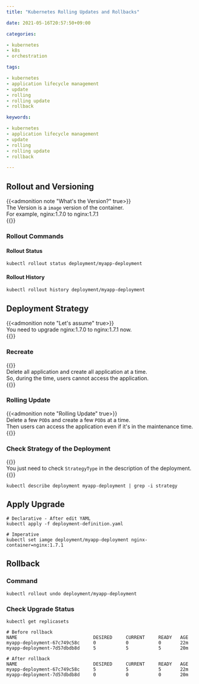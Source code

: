 ```yaml
---
title: "Kubernetes Rolling Updates and Rollbacks"

date: 2021-05-16T20:57:50+09:00

categories:

- kubernetes
- k8s
- orchestration

tags:

- kubernetes
- application lifecycle management
- update
- rolling
- rolling update
- rollback

keywords:

- kubernetes
- application lifecycle management
- update
- rolling
- rolling update
- rollback

---
```


## Rollout and Versioning

{{<admonition note "What's the Version?" true>}}  
The Version is a `image` version of the container.  
For example, nginx:1.7.0 to nginx:1.7.1  
{{</admonition>}}

### Rollout Commands

#### Rollout Status

```shell
kubectl rollout status deployment/myapp-deployment
```

#### Rollout History

```shell
kubectl rollout history deployment/myapp-deployment
```

## Deployment Strategy

{{<admonition note "Let's assume" true>}}  
You need to upgrade nginx:1.7.0 to nginx:1.7.1 now.  
{{</admonition>}}

### Recreate

{{<admonition note Recreate true>}}  
Delete all application and create all application at a time.  
So, during the time, users cannot access the application.  
{{</admonition>}}

### Rolling Update

{{<admonition note "Rolling Update" true>}}  
Delete a few `POD`s and create a few `POD`s at a time.  
Then users can access the application even if it's in the maintenance time.  
{{</admonition>}}

### Check Strategy of the Deployment

{{<admonition note StrategyType true>}}  
You just need to check `StrategyType` in the description of the deployment.  
{{</admonition>}}

```shell
kubectl describe deployment myapp-deployment | grep -i strategy
```

## Apply Upgrade

```shell
# Declarative - After edit YAML
kubectl apply -f deployment-definition.yaml

# Imperative
kubectl set iamge deployment/myapp-deployment nginx-container=nginx:1.7.1
```

## Rollback

### Command

```shell
kubectl rollout undo deployment/myapp-deployment
```

### Check Upgrade Status

```shell
kubectl get replicasets
```

```
# Before rollback
NAME                            DESIRED     CURRENT     READY   AGE 
myapp-deployment-67c749c58c     0           0           0       22m 
myapp-deployment-7d57dbdb8d     5           5           5       20m

# After rollback
NAME                            DESIRED     CURRENT     READY   AGE 
myapp-deployment-67c749c58c     5           5           5       22m 
myapp-deployment-7d57dbdb8d     0           0           0       20m
```